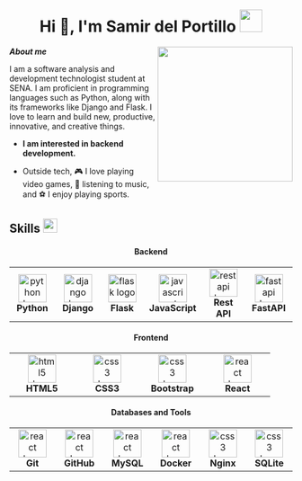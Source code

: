 <h1 align="center">Hi 👋, I'm Samir del Portillo <img height="40" src="https://emoji.gg/assets/emoji/7333-parrotdance.gif"></h1>

<img align= "right" width= "240" src= "https://pa1.narvii.com/6580/8098c6e9207376889eeb0532d9f5a0723c4d73f5_hq.gif"/>

***About me***

I am a software analysis and development technologist student at SENA.
I am proficient in programming languages such as Python, along with its frameworks like Django and Flask.
I love to learn and build new, productive, innovative, and creative things.
* **I am interested in backend development.**
- Outside tech, 🎮 I love playing video games, 🎵 listening to music, and ⚽ I enjoy playing sports.

## Skills <img src="https://media.giphy.com/media/QssGEmpkyEOhBCb7e1/giphy.gif" width="25px">
<div align="center"> 
    <h4> Backend </h4>
    <table>
      <tr>
        <td align="center" width="100">
          <img src="https://techstack-generator.vercel.app/python-icon.svg" width="50" height="50" alt="python logo" />
          <br>
          <b>Python</b>
        </td>
        <td align="center" width="100">
          <img src="https://techstack-generator.vercel.app/django-icon.svg" width="50" height="50" alt="django logo" />
          <br>
          <b>Django</b>
        </td>
        <td align="center" width="100">
          <img src="https://skillicons.dev/icons?i=flask" width="50" height="50" alt="flask logo" />
          <br>
          <b>Flask</b>
        </td>
        <td align="center" width="100">
          <img src="https://techstack-generator.vercel.app/js-icon.svg" width="50" height="50" alt="javascript logo" />
          <br>
          <b>JavaScript</b>
        </td>
        <td align="center" width="100">
           <img src="https://techstack-generator.vercel.app/restapi-icon.svg" width="50" height="50" alt="restapi logo" />
           <br><b>Rest API</b>
        </td>
        <td align="center" width="100">
           <img src="https://skillicons.dev/icons?i=fastapi" width="50" height="50" alt="fastapi logo" />
           <br><b>FastAPI</b>
        </td>
      </tr>
    </table>
    <h4> Frontend </h4>
    <table align="center">
      <tr>
        <td align="center" width="100">
          <img src="https://skillicons.dev/icons?i=html" width="50" height="50" alt="html5 logo" />
          <br>
          <b>HTML5</b>
        </td>
        <td align="center" width="100">
          <img src="https://skillicons.dev/icons?i=css" width="50" height="50" alt="css3 logo" />
          <br>
          <b>CSS3</b>
        </td>
        <td align="center" width="100">
          <img src="https://skillicons.dev/icons?i=bootstrap" width="50" height="50" alt="css3 logo" />
          <br>
          <b>Bootstrap</b>
        </td>
        <td align="center" width="100">
          <img src="https://techstack-generator.vercel.app/react-icon.svg" width="50" height="50" alt="react logo" />
          <br>
          <b>React</b>
        </td>
      </tr>
    </table>
    <h4> Databases and Tools</h4>
    <table align="center">
      <tr>
        <td align="center" width="100">
          <img src="https://skillicons.dev/icons?i=git" width="50" height="50" alt="react logo" />
          <br>
          <b>Git</b>
        </td>
          <td align="center" width="100">
          <img src="https://techstack-generator.vercel.app/github-icon.svg" width="50" height="50" alt="react logo" />
          <br>
          <b>GitHub</b>
        </td>
        <td align="center" width="100">
          <img src="https://techstack-generator.vercel.app/mysql-icon.svg" width="50" height="50" alt="react logo" />
          <br>
          <b>MySQL</b>
        </td>
        <td align="center" width="100">
          <img src="https://techstack-generator.vercel.app/docker-icon.svg" width="50" height="50" alt="react logo" />
          <br>
          <b>Docker</b>
        </td>
        <td align="center" width="100">
          <img src="https://skillicons.dev/icons?i=nginx" width="50" height="50" alt="css3 logo" />
          <br>
          <b>Nginx</b>
        </td>
        <td align="center" width="100">
          <img src="https://skillicons.dev/icons?i=sqlite" width="50" height="50" alt="css3 logo" />
          <br>
          <b>SQLite</b>
        </td> 
      </tr>
    </table>
</div>

